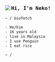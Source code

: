 <img align='left' src="https://c.tenor.com/2IASsV3yHAQAAAAM/rem-rezero.gif">
<samp><h3>Hi, I'm Neko!</h3></samp>

```sh
~ / biofetch

- He/him
- 16 years old
- live in Malaysia
- I use Penguin 
- I eat rice

~ / 
```
